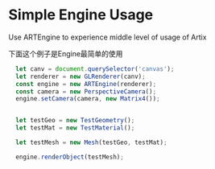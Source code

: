 # Simple Engine Usage

Use ARTEngine to experience middle level of usage of Artix

下面这个例子是Engine最简单的使用
``` ts
  let canv = document.querySelector('canvas');
  let renderer = new GLRenderer(canv);
  const engine = new ARTEngine(renderer);
  const camera = new PerspectiveCamera();
  engine.setCamera(camera, new Matrix4());


  let testGeo = new TestGeometry();
  let testMat = new TestMaterial();

  let testMesh = new Mesh(testGeo, testMat);

  engine.renderObject(testMesh);

```